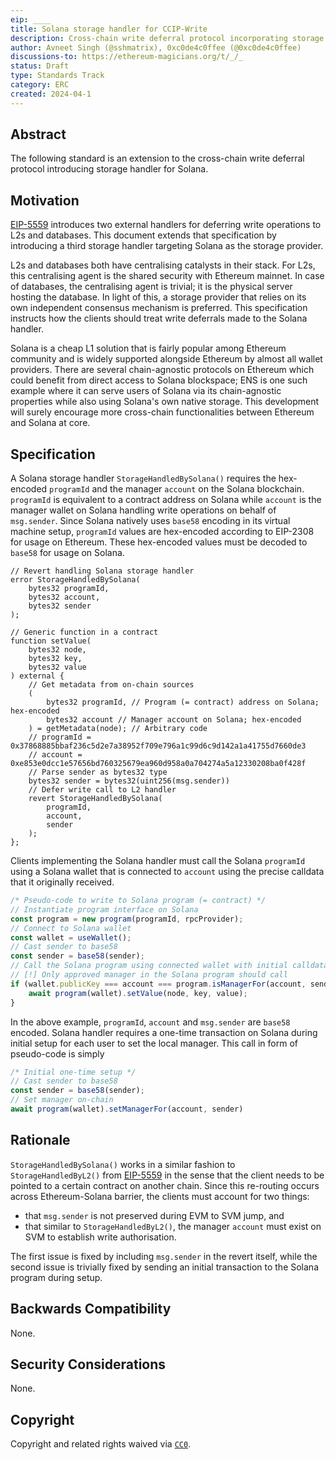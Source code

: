 ```yaml
---
eip: ____
title: Solana storage handler for CCIP-Write
description: Cross-chain write deferral protocol incorporating storage handler for Solana
author: Avneet Singh (@sshmatrix), 0xc0de4c0ffee (@0xc0de4c0ffee)
discussions-to: https://ethereum-magicians.org/t/_/_
status: Draft
type: Standards Track
category: ERC
created: 2024-04-1
---
```


## Abstract
The following standard is an extension to the cross-chain write deferral protocol introducing storage handler for Solana.

## Motivation
[EIP-5559](./eip-5559) introduces two external handlers for deferring write operations to L2s and databases. This document extends that specification by introducing a third storage handler targeting Solana as the storage provider. 

L2s and databases both have centralising catalysts in their stack. For L2s, this centralising agent is the shared security with Ethereum mainnet. In case of databases, the centralising agent is trivial; it is the physical server hosting the database. In light of this, a storage provider that relies on its own independent consensus mechanism is preferred. This specification instructs how the clients should treat write deferrals made to the Solana handler.

Solana is a cheap L1 solution that is fairly popular among Ethereum community and is widely supported alongside Ethereum by almost all wallet providers. There are several chain-agnostic protocols on Ethereum which could benefit from direct access to Solana blockspace; ENS is one such example where it can serve users of Solana via its chain-agnostic properties while also using Solana's own native storage. This development will surely encourage more cross-chain functionalities between Ethereum and Solana at core. 

## Specification
A Solana storage handler `StorageHandledBySolana()` requires the hex-encoded `programId` and the manager `account` on the Solana blockchain. `programId` is equivalent to a contract address on Solana while `account` is the manager wallet on Solana handling write operations on behalf of `msg.sender`. Since Solana natively uses `base58` encoding in its virtual machine setup, `programId` values are hex-encoded according to EIP-2308 for usage on Ethereum. These hex-encoded values must be decoded to `base58` for usage on Solana. 

```solidity
// Revert handling Solana storage handler
error StorageHandledBySolana(
    bytes32 programId,
    bytes32 account,
    bytes32 sender
);

// Generic function in a contract
function setValue(
    bytes32 node,
    bytes32 key,
    bytes32 value
) external {
    // Get metadata from on-chain sources
    (
        bytes32 programId, // Program (= contract) address on Solana; hex-encoded
        bytes32 account // Manager account on Solana; hex-encoded
    ) = getMetadata(node); // Arbitrary code
    // programId = 0x37868885bbaf236c5d2e7a38952f709e796a1c99d6c9d142a1a41755d7660de3
    // account = 0xe853e0dcc1e57656bd760325679ea960d958a0a704274a5a12330208ba0f428f
    // Parse sender as bytes32 type
    bytes32 sender = bytes32(uint256(msg.sender))
    // Defer write call to L2 handler
    revert StorageHandledBySolana( 
        programId,
        account,
        sender
    );
};
```

Clients implementing the Solana handler must call the Solana `programId` using a Solana wallet that is connected to `account` using the precise calldata that it originally received. 

```js
/* Pseudo-code to write to Solana program (= contract) */
// Instantiate program interface on Solana
const program = new program(programId, rpcProvider);
// Connect to Solana wallet
const wallet = useWallet();
// Cast sender to base58
const sender = base58(sender);
// Call the Solana program using connected wallet with initial calldata
// [!] Only approved manager in the Solana program should call
if (wallet.publicKey === account === program.isManagerFor(account, sender)) {
    await program(wallet).setValue(node, key, value);
}
```

In the above example, `programId`, `account` and `msg.sender` are `base58` encoded. Solana handler requires a one-time transaction on Solana during initial setup for each user to set the local manager. This call in form of pseudo-code is simply 

```js 
/* Initial one-time setup */
// Cast sender to base58
const sender = base58(sender);
// Set manager on-chain
await program(wallet).setManagerFor(account, sender)
```

## Rationale
`StorageHandledBySolana()` works in a similar fashion to `StorageHandledByL2()` from [EIP-5559](/.eip-5559) in the sense that the client needs to be pointed to a certain contract on another chain. Since this re-routing occurs across Ethereum-Solana barrier, the clients must account for two things: 

- that `msg.sender` is not preserved during EVM to SVM jump, and
- that similar to `StorageHandledByL2()`, the manager `account` must exist on SVM to establish write authorisation.

The first issue is fixed by including `msg.sender` in the revert itself, while the second issue is trivially fixed by sending an initial transaction to the Solana program during setup.

## Backwards Compatibility
None.

## Security Considerations
None.

## Copyright
Copyright and related rights waived via [`CC0`](../LICENSE.md).
